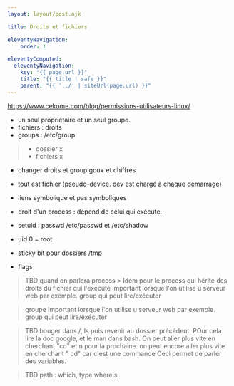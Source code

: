 ```yaml
---
layout: layout/post.njk

title: Droits et fichiers

eleventyNavigation:
    order: 1

eleventyComputed:
  eleventyNavigation:
    key: "{{ page.url }}"
    title: "{{ title | safe }}"
    parent: "{{ '../' | siteUrl(page.url) }}"
---
```


<https://www.cekome.com/blog/permissions-utilisateurs-linux/>


- un seul propriétaire et un seul groupe. 
- fichiers : droits
- groups : /etc/group

> - dossier x
> - fichiers x

- changer droits et group gou+ et chiffres

- tout est fichier (pseudo-device. dev est chargé à chaque démarrage)
- liens symbolique et pas symboliques

- droit d'un process : dépend de celui qui exécute.

- setuid : passwd /etc/passwd et /etc/shadow
- uid 0 = root

- sticky bit pour dossiers /tmp
- flags


> 
> TBD quand on parlera process > Idem pour le process qui hérite des droits du fichier qui l'exécute
> important lorsque l'on utilise u serveur web par exemple. group qui peut lire/exécuter

> groupe important lorsque l'on utilise u serveur web par exemple. group qui peut lire/exécuter


> TBD bouger dans /, ls puis revenir au dossier précédent. POur cela lire la doc google, et le man dans bash. On peut aller plus vite en cherchant "cd" et n pour la prochaine. on peut encore aller plus vite en cherchant "   cd" car c'est une commande
> Ceci permet de parler des variables.
> 

> TBD path : which, type whereis

